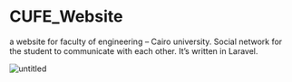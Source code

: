 # CUFE_Website

 a website for faculty of engineering – Cairo university. Social network for the student to communicate with each other. It’s written in Laravel. 



![untitled](https://user-images.githubusercontent.com/38875742/40287041-7b332406-5cb3-11e8-8b59-bc2a8f11aaf6.png)
